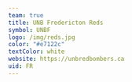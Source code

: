 ```yaml
---
team: true
title: UNB Fredericton Reds
symbol: UNBF
logo: /img/reds.jpg
color: "#e7122c"
textColor: white
website: https://unbredbombers.ca
uid: FR
---
```

